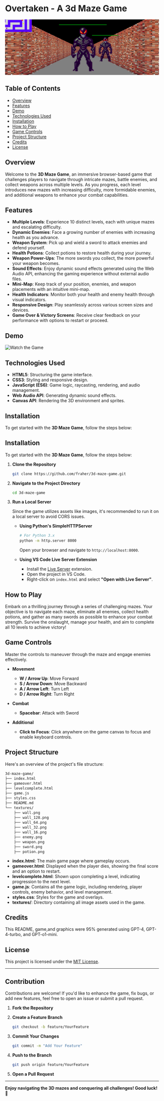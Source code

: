 # Overtaken - A 3d Maze Game

![Game Banner](./docs/Overtaken%20-%20A%203d%20Maze%20Game.png)

## Table of Contents

- [Overview](#overview)
- [Features](#features)
- [Demo](#demo)
- [Technologies Used](#technologies-used)
- [Installation](#installation)
- [How to Play](#how-to-play)
- [Game Controls](#game-controls)
- [Project Structure](#project-structure)
- [Credits](#credits)
- [License](#license)

## Overview

Welcome to the **3D Maze Game**, an immersive browser-based game that challenges players to navigate through intricate mazes, battle enemies, and collect weapons across multiple levels. As you progress, each level introduces new mazes with increasing difficulty, more formidable enemies, and additional weapons to enhance your combat capabilities.

## Features

- **Multiple Levels**: Experience 10 distinct levels, each with unique mazes and escalating difficulty.
- **Dynamic Enemies**: Face a growing number of enemies with increasing health as you advance.
- **Weapon System**: Pick up and wield a sword to attack enemies and defend yourself.
- **Health Potions**: Collect potions to restore health during your journey.
- **Weapon Power-Ups**: The more swords you collect, the more powerful your weapon becomes.
- **Sound Effects**: Enjoy dynamic sound effects generated using the Web Audio API, enhancing the gaming experience without external audio files.
- **Mini-Map**: Keep track of your position, enemies, and weapon placements with an intuitive mini-map.
- **Health Indicators**: Monitor both your health and enemy health through visual indicators.
- **Responsive Design**: Play seamlessly across various screen sizes and devices.
- **Game Over & Victory Screens**: Receive clear feedback on your performance with options to restart or proceed.

## Demo

![Watch the Game](./docs/game_play2.gif)

## Technologies Used

- **HTML5**: Structuring the game interface.
- **CSS3**: Styling and responsive design.
- **JavaScript (ES6)**: Game logic, raycasting, rendering, and audio management.
- **Web Audio API**: Generating dynamic sound effects.
- **Canvas API**: Rendering the 3D environment and sprites.

## Installation

To get started with the **3D Maze Game**, follow the steps below:

## Installation

To get started with the **3D Maze Game**, follow the steps below:

1. **Clone the Repository**

   ```bash
   git clone https://github.com/fraher/3d-maze-game.git
   ```

2. **Navigate to the Project Directory**

   ```bash
   cd 3d-maze-game
   ```

3. **Run a Local Server**

   Since the game utilizes assets like images, it's recommended to run it on a local server to avoid CORS issues.

   - **Using Python's SimpleHTTPServer**

     ```bash
     # For Python 3.x
     python -m http.server 8000
     ```

     Open your browser and navigate to `http://localhost:8000`.

   - **Using VS Code Live Server Extension**

     - Install the [Live Server](https://marketplace.visualstudio.com/items?itemName=ritwickdey.LiveServer) extension.
     - Open the project in VS Code.
     - Right-click on `index.html` and select **"Open with Live Server"**.

## How to Play

Embark on a thrilling journey through a series of challenging mazes. Your objective is to navigate each maze, eliminate all enemies, collect health potions, and gather as many swords as possible to enhance your combat strength. Survive the onslaught, manage your health, and aim to complete all 10 levels to achieve victory!

## Game Controls

Master the controls to maneuver through the maze and engage enemies effectively.

- **Movement**
  - **W / Arrow Up**: Move Forward
  - **S / Arrow Down**: Move Backward
  - **A / Arrow Left**: Turn Left
  - **D / Arrow Right**: Turn Right

- **Combat**
  - **Spacebar**: Attack with Sword

- **Additional**
  - **Click to Focus**: Click anywhere on the game canvas to focus and enable keyboard controls.

## Project Structure

Here's an overview of the project's file structure:

```
3d-maze-game/
├── index.html
├── gameover.html
├── levelcomplete.html
├── game.js
├── styles.css
├── README.md
└── textures/
    ├── wall.png
    ├── wall_128.png
    ├── wall_64.png
    ├── wall_32.png
    ├── wall_16.png
    ├── enemy.png
    ├── weapon.png
    ├── sword.png
    ├── potion.png
```

- **index.html**: The main game page where gameplay occurs.
- **gameover.html**: Displayed when the player dies, showing the final score and an option to restart.
- **levelcomplete.html**: Shown upon completing a level, indicating progression to the next level.
- **game.js**: Contains all the game logic, including rendering, player controls, enemy behavior, and level management.
- **styles.css**: Styles for the game and overlays.
- **textures/**: Directory containing all image assets used in the game.

## Credits

This README, game,and graphics were 95% generated using GPT-4, GPT-4-turbo, and GPT-o1-mini.

## License

This project is licensed under the [MIT License](LICENSE).

---

## Contribution

Contributions are welcome! If you'd like to enhance the game, fix bugs, or add new features, feel free to open an issue or submit a pull request.

1. **Fork the Repository**
2. **Create a Feature Branch**

   ```bash
   git checkout -b feature/YourFeature
   ```

3. **Commit Your Changes**

   ```bash
   git commit -m "Add Your Feature"
   ```

4. **Push to the Branch**

   ```bash
   git push origin feature/YourFeature
   ```

5. **Open a Pull Request**

---

**Enjoy navigating the 3D mazes and conquering all challenges! Good luck! 🚀**
